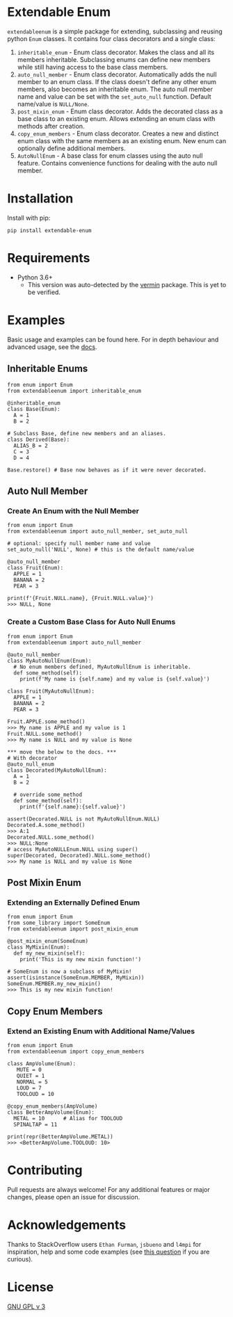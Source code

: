 # Extendable Enum

`extendableenum` is a simple package for extending, subclassing and reusing python `Enum` classes.
It contains four class decorators and a single class:
1. `inheritable_enum` - Enum class decorator. Makes the class and all its members inheritable. 
Subclassing enums can define new members while still having access to the base class members. 
2. `auto_null_member` - Enum class decorator. Automatically adds the null member to an enum class.
If the class doesn't define any other enum members, also becomes an inheritable enum. The auto null 
member name and value can be set with the `set_auto_null` function. Default name/value is
`NULL/None`.
3. `post_mixin_enum` - Enum class decorator. Adds the decorated class as a base class to an existing
enum. Allows extending an enum class with methods after creation.
4. `copy_enum_members` - Enum class decorator. Creates a new and distinct enum class with the same
members as an existing enum. New enum can optionally define additional members.
5. `AutoNullEnum` - A base class for enum classes using the auto null feature. Contains convenience
functions for dealing with the auto null member.

# Installation

Install with pip:

```
pip install extendable-enum
```

# Requirements

- Python 3.6+
  - This version was auto-detected by the [vermin](https://github.com/netromdk/vermin) package.
  This is yet to be verified.

# Examples
Basic usage and examples can be found here. For in depth behaviour and advanced
usage, see the [docs](link.com).
## Inheritable Enums
```
from enum import Enum
from extendableenum import inheritable_enum

@inheritable_enum
class Base(Enum):
  A = 1
  B = 2

# Subclass Base, define new members and an aliases.
class Derived(Base):
  ALIAS_B = 2
  C = 3
  D = 4

Base.restore() # Base now behaves as if it were never decorated.
```

## Auto Null Member
### Create An Enum with the Null Member
```
from enum import Enum
from extendableenum import auto_null_member, set_auto_null

# optional: specify null member name and value
set_auto_null('NULL', None) # this is the default name/value

@auto_null_member
class Fruit(Enum):
  APPLE = 1
  BANANA = 2
  PEAR = 3

print(f'{Fruit.NULL.name}, {Fruit.NULL.value}')
>>> NULL, None
```
### Create a Custom Base Class for Auto Null Enums
```
from enum import Enum
from extendableenum import auto_null_member

@auto_null_member
class MyAutoNullEnum(Enum):
  # No enum members defined, MyAutoNullEnum is inheritable.
  def some_method(self):
    print(f'My name is {self.name} and my value is {self.value}')

class Fruit(MyAutoNullEnum):
  APPLE = 1
  BANANA = 2
  PEAR = 3

Fruit.APPLE.some_method()
>>> My name is APPLE and my value is 1
Fruit.NULL.some_method()
>>> My name is NULL and my value is None

*** move the below to the docs. ***
# With decorator
@auto_null_enum
class Decorated(MyAutoNullEnum):
  A = 1
  B = 2
  
  # override some_method
  def some_method(self):
    print(f'{self.name}:{self.value}')

assert(Decorated.NULL is not MyAutoNullEnum.NULL)
Decorated.A.some_method()
>>> A:1
Decorated.NULL.some_method()
>>> NULL:None
# access MyAutoNULLEnum.NULL using super()
super(Decorated, Decorated).NULL.some_method()
>>> My name is NULL and my value is None
```

## Post Mixin Enum
### Extending an Externally Defined Enum
```
from enum import Enum
from some_library import SomeEnum
from extendableenum import post_mixin_enum

@post_mixin_enum(SomeEnum)
class MyMixin(Enum):
  def my_new_mixin(self):
    print('This is my new mixin function!')

# SomeEnum is now a subclass of MyMixin!
assert(isinstance(SomeEnum.MEMBER, MyMixin))
SomeEnum.MEMBER.my_new_mixin()
>>> This is my new mixin function!
```

## Copy Enum Members
### Extend an Existing Enum with Additional Name/Values
```
from enum import Enum
from extendableenum import copy_enum_members

class AmpVolume(Enum):
   MUTE = 0
   QUIET = 1
   NORMAL = 5
   LOUD = 7
   TOOLOUD = 10
   
@copy_enum_members(AmpVolume)
class BetterAmpVolume(Enum):
  METAL = 10      # Alias for TOOLOUD
  SPINALTAP = 11
  
print(repr(BetterAmpVolume.METAL))
>>> <BetterAmpVolume.TOOLOUD: 10>

```

# Contributing
Pull requests are always welcome! For any additional features or major changes,
please open an issue for discussion.

# Acknowledgements
Thanks to StackOverflow users `Ethan Furman`, `jsbueno` and `l4mpi` for
inspiration, help and some code examples (see 
[this question](https://stackoverflow.com/questions/72100527/add-a-mixin-to-python-enum-after-its-created)
if you are curious).
# License
[GNU GPL v 3](https://www.gnu.org/licenses/gpl-3.0.en.html)